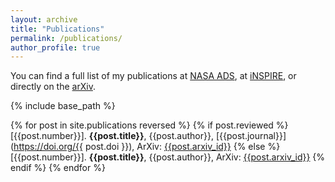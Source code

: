 ```yaml
---
layout: archive
title: "Publications"
permalink: /publications/
author_profile: true
---
```


You can find a full list of my publications at [NASA ADS](https://ui.adsabs.harvard.edu/search/q=%20author%3A%22nadathur%2C%20seshadri%22&sort=date%20desc%2C%20bibcode%20desc&p_=0), at [iNSPIRE](https://inspirehep.net/authors/1062279?ui-citation-summary=true), or directly on the [arXiv](https://arxiv.org/a/nadathur_s_1.html).

{% include base_path %}

{% for post in site.publications reversed %}
  {% if post.reviewed %}
    [{{post.number}}]. **{{post.title}}**, {{post.author}}, [{{post.journal}}](https://doi.org/{{ post.doi }}), ArXiv: [{{post.arxiv_id}}]({{post.arxiv_link}})
  {% else %}
    [{{post.number}}]. **{{post.title}}**, {{post.author}}, ArXiv: [{{post.arxiv_id}}]({{post.arxiv_link}})
  {% endif %}
{% endfor %}
